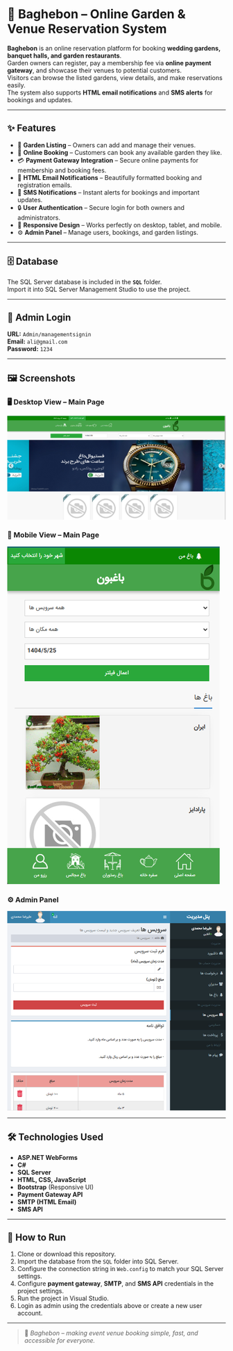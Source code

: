 # 🌿 Baghebon – Online Garden & Venue Reservation System

**Baghebon** is an online reservation platform for booking **wedding gardens, banquet halls, and garden restaurants**.  
Garden owners can register, pay a membership fee via **online payment gateway**, and showcase their venues to potential customers.  
Visitors can browse the listed gardens, view details, and make reservations easily.  
The system also supports **HTML email notifications** and **SMS alerts** for bookings and updates.

---

## ✨ Features
- 🏡 **Garden Listing** – Owners can add and manage their venues.
- 📅 **Online Booking** – Customers can book any available garden they like.
- 💳 **Payment Gateway Integration** – Secure online payments for membership and booking fees.
- 📧 **HTML Email Notifications** – Beautifully formatted booking and registration emails.
- 📲 **SMS Notifications** – Instant alerts for bookings and important updates.
- 🔒 **User Authentication** – Secure login for both owners and administrators.
- 📱 **Responsive Design** – Works perfectly on desktop, tablet, and mobile.
- ⚙ **Admin Panel** – Manage users, bookings, and garden listings.

---

## 🗄 Database
The SQL Server database is included in the **`SQL`** folder.  
Import it into SQL Server Management Studio to use the project.

---

## 🔑 Admin Login
**URL:** `Admin/managementsignin`  
**Email:** `ali@gmail.com`  
**Password:** `1234`  

---

## 🖼 Screenshots

### 🖥 Desktop View – Main Page
![Main Page - Desktop](main.jpg)

### 📱 Mobile View – Main Page
![Main Page - Mobile](Screenshot1.jpg)

### ⚙ Admin Panel
![Admin Panel](Screenshot2.jpg)

---

## 🛠 Technologies Used
- **ASP.NET WebForms**
- **C#**
- **SQL Server**
- **HTML, CSS, JavaScript**
- **Bootstrap** (Responsive UI)
- **Payment Gateway API**
- **SMTP (HTML Email)**
- **SMS API**

---

## 📌 How to Run
1. Clone or download this repository.
2. Import the database from the `SQL` folder into SQL Server.
3. Configure the connection string in `Web.config` to match your SQL Server settings.
4. Configure **payment gateway**, **SMTP**, and **SMS API** credentials in the project settings.
5. Run the project in Visual Studio.
6. Login as admin using the credentials above or create a new user account.

---

> 🌱 *Baghebon – making event venue booking simple, fast, and accessible for everyone.*
